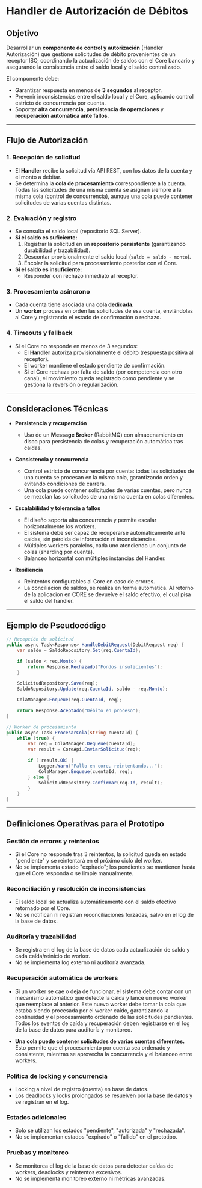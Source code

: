# Handler de Autorización de Débitos

## Objetivo
Desarrollar un **componente de control y autorización** (Handler Autorización) que gestione solicitudes de débito provenientes de un receptor ISO, coordinando la actualización de saldos con el Core bancario y asegurando la consistencia entre el saldo local y el saldo centralizado.

El componente debe:
- Garantizar respuesta en menos de **3 segundos** al receptor.
- Prevenir inconsistencias entre el saldo local y el Core, aplicando control estricto de concurrencia por cuenta.
- Soportar **alta concurrencia**, **persistencia de operaciones** y **recuperación automática ante fallos**.

---

## Flujo de Autorización

### 1. Recepción de solicitud
- El **Handler** recibe la solicitud vía API REST, con los datos de la cuenta y el monto a debitar.
- Se determina la **cola de procesamiento** correspondiente a la cuenta. Todas las solicitudes de una misma cuenta se asignan siempre a la misma cola (control de concurrencia), aunque una cola puede contener solicitudes de varias cuentas distintas.

### 2. Evaluación y registro
- Se consulta el saldo local (repositorio SQL Server).
- **Si el saldo es suficiente:**
  1. Registrar la solicitud en un **repositorio persistente** (garantizando durabilidad y trazabilidad).
  2. Descontar provisionalmente el saldo local (`saldo = saldo - monto`).
  3. Encolar la solicitud para procesamiento posterior con el Core.
- **Si el saldo es insuficiente:**
  - Responder con rechazo inmediato al receptor.

### 3. Procesamiento asíncrono
- Cada cuenta tiene asociada una **cola dedicada**.
- Un **worker** procesa en orden las solicitudes de esa cuenta, enviándolas al Core y registrando el estado de confirmación o rechazo.

### 4. Timeouts y fallback
- Si el Core no responde en menos de 3 segundos:
  - El **Handler** autoriza provisionalmente el débito (respuesta positiva al receptor).
  - El worker mantiene el estado pendiente de confirmación.
  - Si el Core rechaza por falta de saldo (por competencia con otro canal), el movimiento queda registrado como pendiente y se gestiona la reversión o regularización.

---

## Consideraciones Técnicas

- **Persistencia y recuperación**
  - Uso de un **Message Broker** (RabbitMQ) con almacenamiento en disco para persistencia de colas y recuperación automática tras caídas.

- **Consistencia y concurrencia**
  - Control estricto de concurrencia por cuenta: todas las solicitudes de una cuenta se procesan en la misma cola, garantizando orden y evitando condiciones de carrera.
  - Una cola puede contener solicitudes de varias cuentas, pero nunca se mezclan las solicitudes de una misma cuenta en colas diferentes.

- **Escalabilidad y tolerancia a fallos**
  - El diseño soporta alta concurrencia y permite escalar horizontalmente los workers.
  - El sistema debe ser capaz de recuperarse automáticamente ante caídas, sin pérdida de información ni inconsistencias.
  - Múltiples workers paralelos, cada uno atendiendo un conjunto de colas (sharding por cuenta).  
  - Balanceo horizontal con múltiples instancias del Handler.

- **Resiliencia**  
  - Reintentos configurables al Core en caso de errores.  
  - La conciliacion de saldos, se realiza en forma automatica. Al retorno de la aplicacion en CORE se devuelve el saldo efectivo, el cual pisa el saldo del handler.

---

## Ejemplo de Pseudocódigo

```csharp
// Recepción de solicitud
public async Task<Response> HandleDebitRequest(DebitRequest req) {
    var saldo = SaldoRepository.Get(req.CuentaId);

    if (saldo < req.Monto) {
        return Response.Rechazado("Fondos insuficientes");
    }

    SolicitudRepository.Save(req);
    SaldoRepository.Update(req.CuentaId, saldo - req.Monto);

    ColaManager.Enqueue(req.CuentaId, req);

    return Response.Aceptado("Débito en proceso");
}

// Worker de procesamiento
public async Task ProcesarCola(string cuentaId) {
    while (true) {
        var req = ColaManager.Dequeue(cuentaId);
        var result = CoreApi.EnviarSolicitud(req);

        if (!result.Ok) {
            Logger.Warn("Fallo en core, reintentando...");
            ColaManager.Enqueue(cuentaId, req);
        } else {
            SolicitudRepository.Confirmar(req.Id, result);
        }
    }
}

```

---

## Definiciones Operativas para el Prototipo

### Gestión de errores y reintentos
- Si el Core no responde tras 3 reintentos, la solicitud queda en estado "pendiente" y se reintentará en el próximo ciclo del worker.
- No se implementa estado "expirado"; los pendientes se mantienen hasta que el Core responda o se limpie manualmente.

### Reconciliación y resolución de inconsistencias
- El saldo local se actualiza automáticamente con el saldo efectivo retornado por el Core.
- No se notifican ni registran reconciliaciones forzadas, salvo en el log de la base de datos.

### Auditoría y trazabilidad
- Se registra en el log de la base de datos cada actualización de saldo y cada caída/reinicio de worker.
- No se implementa log externo ni auditoría avanzada.

### Recuperación automática de workers
- Si un worker se cae o deja de funcionar, el sistema debe contar con un mecanismo automático que detecte la caída y lance un nuevo worker que reemplace al anterior. Este nuevo worker debe tomar la cola que estaba siendo procesada por el worker caído, garantizando la continuidad y el procesamiento ordenado de las solicitudes pendientes. Todos los eventos de caída y recuperación deben registrarse en el log de la base de datos para auditoría y monitoreo.

- **Una cola puede contener solicitudes de varias cuentas diferentes.**
  Esto permite que el procesamiento por cuenta sea ordenado y consistente, mientras se aprovecha la concurrencia y el balanceo entre workers.

### Política de locking y concurrencia
- Locking a nivel de registro (cuenta) en base de datos.
- Los deadlocks y locks prolongados se resuelven por la base de datos y se registran en el log.

### Estados adicionales
- Solo se utilizan los estados "pendiente", "autorizada" y "rechazada".
- No se implementan estados "expirado" o "fallido" en el prototipo.

### Pruebas y monitoreo
- Se monitorea el log de la base de datos para detectar caídas de workers, deadlocks y reintentos excesivos.
- No se implementa monitoreo externo ni métricas avanzadas.